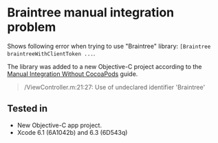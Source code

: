 # Braintree manual integration problem

Shows following error when trying to use "Braintree" library: `[Braintree braintreeWithClientToken ...`.

The library was added to a new Objective-C project according to the [Manual Integration Without CocoaPods](https://github.com/braintree/braintree_ios/blob/master/Docs/Manual%20Integration.md) guide.

> /ViewController.m:21:27: Use of undeclared identifier 'Braintree'
    
## Tested in 

* New Objective-C app project.
* Xcode 6.1 (6A1042b) and 6.3 (6D543q)

